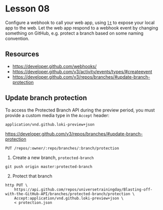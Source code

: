 # Lesson 08

Configure a webhook to call your web app, using [`lt`](https://localtunnel.github.io/www/) to expose your local app to the web. Let the web app respond to a webhook event by changing something on GitHub, e.g. protect a branch based on some naming convention.

## Resources
- https://developer.github.com/webhooks/
- https://developer.github.com/v3/activity/events/types/#createevent
- https://developer.github.com/v3/repos/branches/#update-branch-protection


## Update branch protection

To access the Protected Branch API during the preview period, you must provide a custom media type in the `Accept` header:

```
application/vnd.github.loki-preview+json
```

https://developer.github.com/v3/repos/branches/#update-branch-protection

```
PUT /repos/:owner/:repo/branches/:branch/protection
```

1. Create a new branch, `protected-branch`
```
git push origin master:protected-branch
```
2. Protect that branch
```
http PUT \
    https://api.github.com/repos/universetrainingday/Blasting-off-with-the-GitHub-API/branches/protected-branch/protection \
    Accept:application/vnd.github.loki-preview+json \
    < protection.json
```

